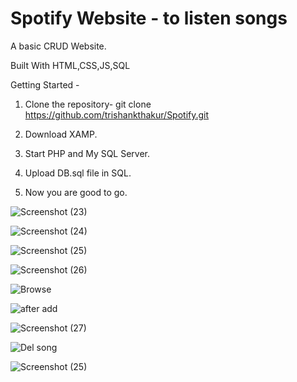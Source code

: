 # Spotify Website - to listen songs
A basic CRUD Website.

Built With HTML,CSS,JS,SQL

Getting Started -

1. Clone the repository- git clone https://github.com/trishankthakur/Spotify.git

2. Download XAMP. 

3. Start PHP and My SQL Server. 

4. Upload DB.sql file in SQL.

5. Now you are good to go.


![Screenshot (23)](https://user-images.githubusercontent.com/45159091/182046456-956a3c94-e847-41da-aabf-15b4b371e617.png)




![Screenshot (24)](https://user-images.githubusercontent.com/45159091/182046459-9ee85daf-3605-433a-b362-a5055597c97f.png)




![Screenshot (25)](https://user-images.githubusercontent.com/45159091/182046461-02888120-826f-45a3-b2b0-919a641511e1.png)




![Screenshot (26)](https://user-images.githubusercontent.com/45159091/182046463-273fabf9-c045-4850-90bc-122d6f019016.png)





![Browse](https://user-images.githubusercontent.com/45159091/182093676-8454cf82-a69a-4592-a455-aeceaebf9798.jpg)




![after add](https://user-images.githubusercontent.com/45159091/182093234-6d4ea0c9-513f-47ed-b522-9f7d8fe62364.jpg)







![Screenshot (27)](https://user-images.githubusercontent.com/45159091/182046479-faab8f3f-e800-4292-b547-832e80e76b4b.png)





![Del song](https://user-images.githubusercontent.com/45159091/182093279-13017b4b-e22d-4d2c-a3b1-dde422fe5a82.jpg)




![Screenshot (25)](https://user-images.githubusercontent.com/45159091/182093625-2ccf55b4-4930-4d34-96d6-e21426a08b07.png)


